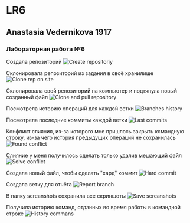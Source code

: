 # LR6
## Anastasia Vedernikova 1917
### Лабораторная работа №6

Создала репозиторий
![Create repositoriy](Report/screanshots/CreateRep.png)

Склонировала репозиторий из задания в своё хранилище
![Clone rep on site](Report/screanshots/CloneRep.png)

Склонировала свой репозиторий на компьютер и подтянула новый созданный файл
![Clone and pull repository](Report/screanshots/Clone_Pull_local.png)

Посмотрела историю операций для каждой ветки
![Branches history](Report/screanshots/HistoryCommits.png)

Посмотрела последние коммиты каждой ветки
![Last commits](Report/screanshots/LastCommits.png)

Конфликт слияния, из-за которого мне пришлось закрыть командную строку, из-за чего история предыдущих операций не сохранилась
![Found conflict](Report/screanshots/CONFLICT.png)

Слияние у меня получилось сделать только удалив мешающий файл
![Solve conflict](Report/screanshots/DelConflict_file_branch.png)

Создала новый файл, чтобы сделать "хард" коммит
![Hard commit](Report/screanshots/HardCommit.png)

Создала ветку для отчёта
![Report branch](Report/screanshots/BranchReport.png)

В папку screanshots сохранила все скриншоты
![Save screanshots](Report/screanshots/Screanshots.png)

Получила историю команд, отданных во время работы в командной строке
![History commans](Report/screanshots/HistoryCommands.png)
